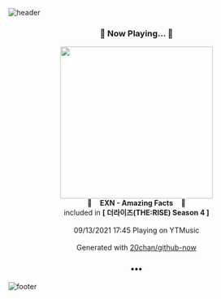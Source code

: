 ![header](https://capsule-render.vercel.app/api?type=wave&height=170&section=header&text=Hi.%20I'm%20SHIFT&fontColor=090707&fontAlignX=45&fontAlignY=65&fontSize=100)

<h3 align="center">🎵 Now Playing... 🎵</h3>
<p align="center">
  <a href="https://music.youtube.com/watch?v=q4IpZfyhnhQ">
    <img width="300" src="https://lh3.googleusercontent.com/Z-gJ4HjEhbIaRQL25jsWF_0JHvfaJGbqlx2xlAaTpEv_3XR2oV16Na0RAkKv17Axh2PRa2nsAyH103tUUA">
  </a>
  <br>
  🎵&nbsp&nbsp&nbsp <b>EXN - Amazing Facts</b> &nbsp&nbsp&nbsp🎵
  <br>
  included in <b>[ 더라이즈(THE:RISE) Season 4 ]</b>
  
  <br />
  <br />
  09/13/2021 17:45 Playing on YTMusic
  <br />
  <br />
  Generated with <a href="https://github.com/20chan/github-now">20chan/github-now</a>
</p>

<h3 align="center">•••</h3>

![footer](https://capsule-render.vercel.app/api?type=wave&height=150&section=footer)
